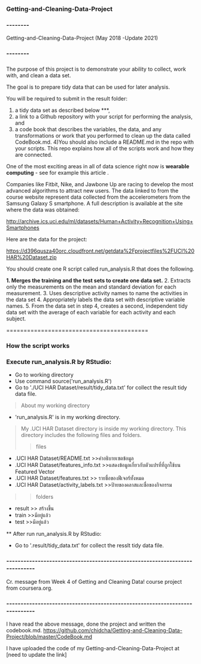 ### Getting-and-Cleaning-Data-Project
### --------
Getting-and-Cleaning-Data-Project (May 2018 -Update 2021) 
### --------
###
The purpose of this project is to demonstrate your ability to collect, work with, and clean a data set. 

The goal is to prepare tidy data that can be used for later analysis. 

You will be required to submit in the result folder: 
1) a tidy data set as described below ***, 
2) a link to a Github repository with your script for performing the analysis, and 
3) a code book that describes the variables, the data, and any transformations or work that you performed to clean up the data called CodeBook.md. 
4)You should also include a README.md in the repo with your scripts. 
This repo explains how all of the scripts work and how they are connected.

One of the most exciting areas in all of data science right now is **wearable computing** - see for example this article . 

Companies like Fitbit, Nike, and Jawbone Up are racing to develop the most advanced algorithms to attract new users. 
The data linked to from the course website represent data collected from the accelerometers from the Samsung Galaxy S smartphone. 
A full description is available at the site where the data was obtained:

http://archive.ics.uci.edu/ml/datasets/Human+Activity+Recognition+Using+Smartphones

Here are the data for the project:

https://d396qusza40orc.cloudfront.net/getdata%2Fprojectfiles%2FUCI%20HAR%20Dataset.zip

You should create one R script called run_analysis.R that does the following.

**1. Merges the training and the test sets to create one data set.**
2. Extracts only the measurements on the mean and standard deviation for each measurement.
3. Uses descriptive activity names to name the activities in the data set
4. Appropriately labels the data set with descriptive variable names.
5. From the data set in step 4, creates a second, independent tidy data set with the average of each variable for each activity and each subject.



=========================================
### How the script works
### Execute run_analysis.R by RStudio:
- Go to working directory
- Use command source('run_analysis.R')
- Go to './UCI HAR Dataset/result/tidy_data.txt' for collect the result tidy data file.

> About my working directory
- 'run_analysis.R' is in my working directory.

>  My .UCI HAR Dataset directory is inside my working directory. This directory includes the following files and folders.
>>  files
- .UCI HAR Dataset/README.txt >>คำอธิบายเซตข้อมูล
- .UCI HAR Dataset/features_info.txt >>แสดงข้อมูลเกี่ยวกับตัวแปรที่ที่ถูกใช้บน Featured Vector
- .UCI HAR Dataset/features.txt >> รายชื่อของฟีเจอร์์ทั้งหมด
- .UCI HAR Dataset/activity_labels.txt >>ป้ายของคลาสและชื่อของกิจกรรม

>>  folders
- result >> สร้างขึ้น
- train >>มีอยู่แล้ว
- test >>มีอยู่แล้ว

** After run run_analysis.R by RStudio:
- Go to '.result/tidy_data.txt' for collect the resslt tidy data file.


### ---------------------------------------------------------------------------
Cr. message from Week 4 of Getting and Cleaning Data! course project from coursera.org.
### ---------------------------------------------------------------------------

I have read the above message, done the project and written the codebook.md.
https://github.com/chidcha/Getting-and-Cleaning-Data-Project/blob/master/CodeBook.md

I have uploaded the code of my Getting-and-Cleaning-Data-Project at 
[need to update the link]

